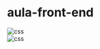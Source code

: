 # aula-front-end



<img align="center" alt="css" src="https://img.shields.io/badge/C%2B%2B-00599C?style=for-the-badge&logo=c%2B%2B&logoColor=white" />



<div style="display: inline_block">
<img align="center" alt="css" src="![5b237a7cea854127fa2bec300f2dbf32 (1) (1)](https://github.com/user-attachments/assets/8afb0b5b-643d-49b9-9b49-1f2ebc88a4f7)
" />

</div><br/>






